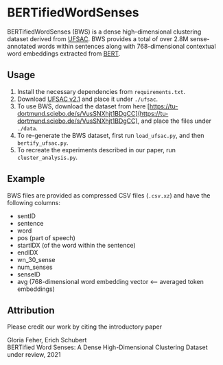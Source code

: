# BERTifiedWordSenses

BERTifiedWordSenses (BWS) is a dense high-dimensional clustering dataset derived from [UFSAC](https://github.com/getalp/UFSAC). BWS provides a total of over 2.8M sense-annotated words within sentences along with 768-dimensional contextual word embeddings extracted from [BERT](https://huggingface.co/transformers/model_doc/bert.html#bert).

## Usage

1) Install the necessary dependencies from `requirements.txt`.
1) Download [UFSAC v2.1](https://github.com/getalp/UFSAC/blob/master/corpus/ufsac-public-2.1.link.txt) and place it under `./ufsac`.
1) To use BWS, download the dataset from here [https://tu-dortmund.sciebo.de/s/VusSNXhjt1BDgCC](https://tu-dortmund.sciebo.de/s/VusSNXhjt1BDgCC), and place the files under `./data`.
1) To re-generate the BWS dataset, first run `load_ufsac.py`, and then `bertify_ufsac.py`.
1) To recreate the experiments described in our paper, run `cluster_analysis.py`. 

## Example
BWS files are provided as compressed CSV files (`.csv.xz`) and have the following columns:

- sentID	
- sentence	
- word	
- pos	(part of speech)
- startIDX	(of the word within the sentence)
- endIDX	
- wn_30_sense	
- num_senses	
- senseID	
- avg (768-dimensional word embedding vector <-- averaged token embeddings)

## Attribution

Please credit our work by citing the introductory paper

Gloria Feher, Erich Schubert  
BERTified Word Senses: A Dense High-Dimensional Clustering Dataset  
under review, 2021
